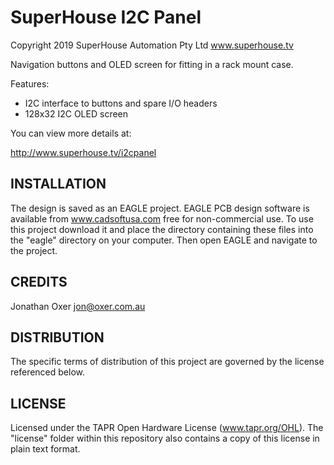 SuperHouse I2C Panel
====================
Copyright 2019 SuperHouse Automation Pty Ltd  www.superhouse.tv  

Navigation buttons and OLED screen for fitting in a rack mount case.

Features:

 * I2C interface to buttons and spare I/O headers
 * 128x32 I2C OLED screen

You can view more details at:

  http://www.superhouse.tv/i2cpanel


INSTALLATION
------------
The design is saved as an EAGLE project. EAGLE PCB design software is
available from www.cadsoftusa.com free for non-commercial use. To use
this project download it and place the directory containing these files
into the "eagle" directory on your computer. Then open EAGLE and
navigate to the project.


CREDITS
-------
Jonathan Oxer jon@oxer.com.au


DISTRIBUTION
------------
The specific terms of distribution of this project are governed by the
license referenced below.


LICENSE
-------
Licensed under the TAPR Open Hardware License (www.tapr.org/OHL).
The "license" folder within this repository also contains a copy of
this license in plain text format.
